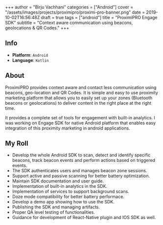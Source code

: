 +++
author = "Birju Vachhani"
categories = ["Android"]
cover = "/assets/images/projects/proximipro/proximi-pro-banner.png"
date = 2019-10-02T16:56:48Z
draft = true
tags = ["android"]
title = "ProximiPRO Engage SDK"
subtitle = "Context aware communication using beacons, geolocations & QR Codes."
+++

## Info

* **Platform**:     `Android`
* **Language**:     `Kotlin`

## About

ProximiPRO provides context aware and contact less communication using beacons, geo-location and QR Codes. It is simple and easy to use proximity marketing platform that allows you to easily set up your zones (Bluetooth beacons or geolocations) to deliver content in the right place at the right time. 

It provides a complete set of tools for engagement with built-in analytics. I was working on Engage SDK for native Android platform that enables easy integration of this proximity marketing in android applications.

## My Roll

* Develop the whole Android SDK to scan, detect and identify specific beacons, track beacon events and perform actions based on triggered events.
* The SDK authenticates users and manages beacon zone sessions.
* Support active and passive scanning for better battery optimization.
* Maintain SDK documentation and user guide.
* Implementation of built-in analytics in the SDK.
* Implementation of services to support background scans.
* Doze mode compatibility for better battery performace.
* Develop a demo app showing how to use the SDK.
* Publishing the SDK and managing artifacts.
* Proper QA level testing of functionalities.
* Guidance for development of React-Native plugin and IOS SDK as well.

</br>